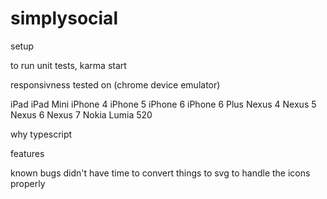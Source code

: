 # simplysocial

setup

to run unit tests, karma start

responsivness tested on (chrome device emulator)

iPad
iPad Mini
iPhone 4
iPhone 5
iPhone 6
iPhone 6 Plus
Nexus 4
Nexus 5
Nexus 6
Nexus 7
Nokia Lumia 520

why typescript

features

known bugs
didn't have time to convert things to svg to handle the icons properly

